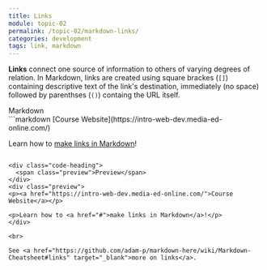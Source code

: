 ```yaml
---
title: Links
module: topic-02
permalink: /topic-02/markdown-links/
categories: development
tags: link, markdown
---
```


<div class="divider-heading"></div>

**Links** connect one source of information to others of varying degrees of relation. In Markdown, links are created using square brackes (`[]`) containing descriptive text of the link's destination, immediately (no space) followed by parenthses (`()`) containg the URL itself.

<div class="code-heading">
  <span class="md">Markdown</span>
</div>
```markdown
[Course Website](https://intro-web-dev.media-ed-online.com/)

Learn how to [make links in Markdown](../topic-02/markdown-links)!
```

<div class="code-heading">
  <span class="preview">Preview</span>
</div>
<div class="preview">
<p><a href="https://intro-web-dev.media-ed-online.com/">Course Website</a></p>

<p>Learn how to <a href="#">make links in Markdown</a>!</p>
</div>

<br>

See <a href="https://github.com/adam-p/markdown-here/wiki/Markdown-Cheatsheet#links" target="_blank">more on links</a>.
